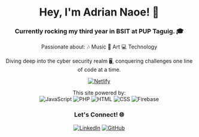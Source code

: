 <div align="center">

# Hey, I'm Adrian Naoe! 🚀

### Currently rocking my third year in BSIT at PUP Taguig. 🎓

Passionate about:
🎶 Music
🎨 Art
💻 Technology

Diving deep into the cyber security realm 🖥️, conquering challenges one line of code at a time.

[![Netlify](https://img.shields.io/badge/Netlify-Visit-brightgreen?style=for-the-badge&logo=netlify)](https://lil-naoe-place.netlify.app/)

This site powered by: <br>
![JavaScript](https://img.shields.io/badge/-JavaScript-F7DF1E?style=flat-square&logo=javascript&logoColor=black) ![PHP](https://img.shields.io/badge/-PHP-777BB4?style=flat-square&logo=php&logoColor=white) ![HTML](https://img.shields.io/badge/-HTML-E34F26?style=flat-square&logo=html5&logoColor=white) ![CSS](https://img.shields.io/badge/-CSS-1572B6?style=flat-square&logo=css3&logoColor=white) ![Firebase](https://img.shields.io/badge/-Firebase-FFCA28?style=flat-square&logo=firebase&logoColor=black)


### Let's Connect! 🌐

[![LinkedIn](https://img.shields.io/badge/LinkedIn-AdrianNaoe-blue?style=for-the-badge&logo=linkedin)](https://www.linkedin.com/in/adriannaoe/)
[![GitHub](https://img.shields.io/badge/GitHub-Naoe--Adrian-green?style=for-the-badge&logo=github)](https://github.com/Naoe-Adrian)


</div>
